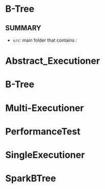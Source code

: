 ﻿# B-Tree
 
 ## **SUMMARY**

- `src`: main folder that contains : 

# Abstract_Executioner 
# B-Tree
# Multi-Executioner
# PerformanceTest
# SingleExecutioner
# SparkBTree


